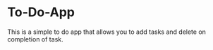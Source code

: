 # To-Do-App
This is a simple to do app that allows you to add tasks and delete on completion of task.
